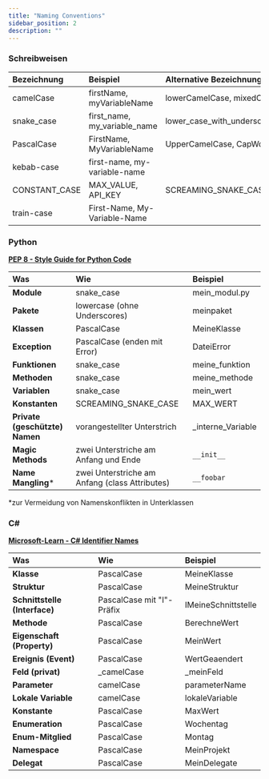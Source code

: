```yaml
---
title: "Naming Conventions"
sidebar_position: 2
description: ""
---
```

### Schreibweisen

| Bezeichnung   | Beispiel                     | Alternative Bezeichnung     |
| :------------ | :--------------------------- | :-------------------------- |
| camelCase     | firstName, myVariableName    | lowerCamelCase, mixedCase   |
| snake_case    | first_name, my_variable_name | lower_case_with_underscores |
| PascalCase    | FirstName, MyVariableName    | UpperCamelCase, CapWords    |
| kebab-case    | first-name, my-variable-name |                             |
| CONSTANT_CASE | MAX_VALUE, API_KEY           | SCREAMING_SNAKE_CASE        |
| train-case    | First-Name, My-Variable-Name |                             |

### Python
[**PEP 8 - Style Guide for Python Code**](https://peps.python.org/pep-0008/)

| Was                            | Wie                                            | Beispiel          |
| :----------------------------- | :--------------------------------------------- | :---------------- |
| **Module**                     | snake_case                                     | mein_modul.py     |
| **Pakete**                     | lowercase (ohne Underscores)                   | meinpaket         |
| **Klassen**                    | PascalCase                                     | MeineKlasse       |
| **Exception**                  | PascalCase (enden mit Error)                   | DateiError        |
| **Funktionen**                 | snake_case                                     | meine_funktion    |
| **Methoden**                   | snake_case                                     | meine_methode     |
| **Variablen**                  | snake_case                                     | mein_wert         |
| **Konstanten**                 | SCREAMING_SNAKE_CASE                           | MAX_WERT          |
| **Private (geschützte) Namen** | vorangestellter Unterstrich                    | _interne_Variable |
| **Magic Methods**              | zwei Unterstriche am Anfang und Ende           | `__init__`        |
| **Name Mangling**\*            | zwei Unterstriche am Anfang (class Attributes) | `__foobar`        |

*zur Vermeidung von Namenskonflikten in Unterklassen

### C#

[**Microsoft-Learn - C# Identifier Names**](https://learn.microsoft.com/en-us/dotnet/csharp/fundamentals/coding-style/identifier-names)

| Was                           | Wie                       | Beispiel            |
| :---------------------------- | :------------------------ | :------------------ |
| **Klasse**                    | PascalCase                | MeineKlasse         |
| **Struktur**                  | PascalCase                | MeineStruktur       |
| **Schnittstelle (Interface)** | PascalCase mit "I"-Präfix | IMeineSchnittstelle |
| **Methode**                   | PascalCase                | BerechneWert        |
| **Eigenschaft (Property)**    | PascalCase                | MeinWert            |
| **Ereignis (Event)**          | PascalCase                | WertGeaendert       |
| **Feld (privat)**             | _camelCase                | _meinFeld           |
| **Parameter**                 | camelCase                 | parameterName       |
| **Lokale Variable**           | camelCase                 | lokaleVariable      |
| **Konstante**                 | PascalCase                | MaxWert             |
| **Enumeration**               | PascalCase                | Wochentag           |
| **Enum-Mitglied**             | PascalCase                | Montag              |
| **Namespace**                 | PascalCase                | MeinProjekt         |
| **Delegat**                   | PascalCase                | MeinDelegate        |
